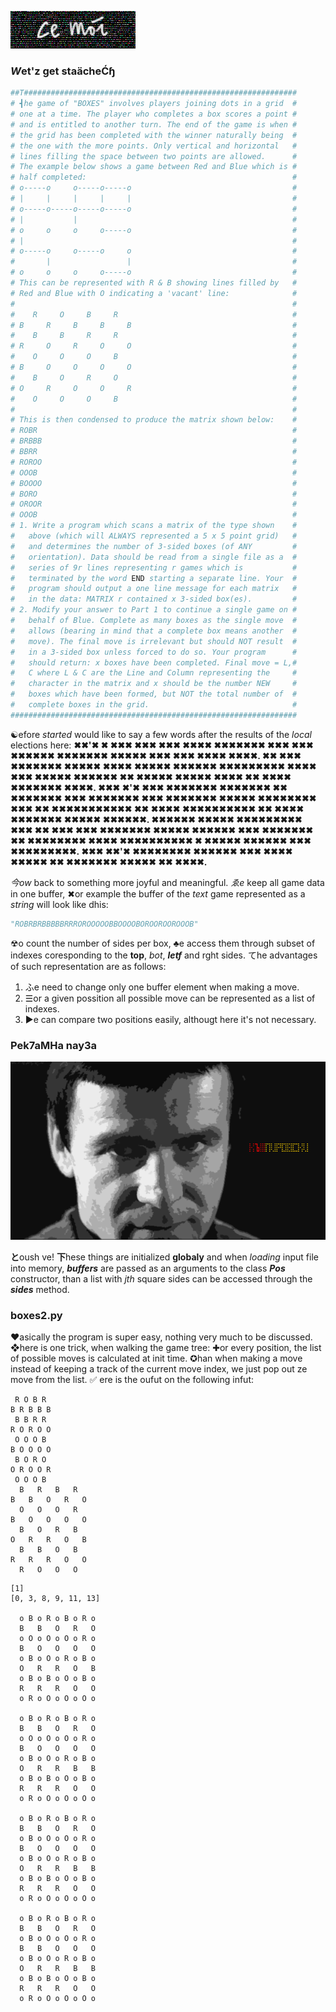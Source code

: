 ![4aplata](pix/ce_moi.gif)
### *W*et'z get staächeĆɧ
```python
##T#############################################################
# ┫he game of "BOXES" involves players joining dots in a grid  #
# one at a time. The player who completes a box scores a point #
# and is entitled to another turn. The end of the game is when #
# the grid has been completed with the winner naturally being  #
# the one with the more points. Only vertical and horizontal   #
# lines filling the space between two points are allowed.      #
# The example below shows a game between Red and Blue which is #
# half completed:                                              #
# o-----o     o-----o-----o                                    #
# |     |     |     |     |                                    #
# o-----o-----o-----o-----o                                    #
# |           |                                                #
# o     o     o     o-----o                                    #
# |                                                            #
# o-----o     o-----o     o                                    #
#       |                 |                                    #
# o     o     o     o-----o                                    #
# This can be represented with R & B showing lines filled by   #
# Red and Blue with O indicating a 'vacant' line:              #
#                                                              #
#    R     O     B     R                                       #
# B     R     B     B     B                                    #
#    B     B     R     R                                       #
# R     O     R     O     O                                    #
#    O     O     O     B                                       #
# B     O     O     O     O                                    #
#    B     O     R     O                                       #
# O     R     O     O     R                                    #
#    O     O     O     B                                       #
#                                                              #
# This is then condensed to produce the matrix shown below:    #
# ROBR                                                         #
# BRBBB                                                        #
# BBRR                                                         #
# ROROO                                                        #
# OOOB                                                         #
# BOOOO                                                        #
# BORO                                                         #
# OROOR                                                        #
# OOOB                                                         #
# 1. Write a program which scans a matrix of the type shown    #
#   above (which will ALWAYS represented a 5 x 5 point grid)   #
#   and determines the number of 3-sided boxes (of ANY         #
#   orientation). Data should be read from a single file as a  #
#   series of 9r lines representing r games which is           #
#   terminated by the word END starting a separate line. Your  #
#   program should output a one line message for each matrix   #
#   in the data: MATRIX r contained x 3-sided box(es).         #
# 2. Modify your answer to Part 1 to continue a single game on #
#   behalf of Blue. Complete as many boxes as the single move  #
#   allows (bearing in mind that a complete box means another  #
#   move). The final move is irrelevant but should NOT result  #
#   in a 3-sided box unless forced to do so. Your program      #
#   should return: x boxes have been completed. Final move = L,#
#   C where L & C are the Line and Column representing the     #
#   character in the matrix and x should be the number NEW     #
#   boxes which have been formed, but NOT the total number of  #
#   complete boxes in the grid.                                #
################################################################
```
☯efore *started* would like to say a few words after the results
of the *local* elections here: **✖✖'✖ ✖ ✖✖✖ ✖✖✖ ✖✖✖ ✖✖✖✖ ✖✖✖✖✖✖✖
✖✖✖ ✖✖✖ ✖✖✖✖✖✖ ✖✖✖✖✖✖✖ ✖✖✖✖✖ ✖✖✖ ✖✖✖ ✖✖✖✖ ✖✖✖✖. ✖✖ ✖✖✖ ✖✖✖✖✖✖✖
✖✖✖✖✖ ✖✖✖✖ ✖✖✖✖✖ ✖✖✖✖✖✖ ✖✖✖✖✖✖✖✖✖ ✖✖✖✖ ✖✖✖ ✖✖✖✖✖ ✖✖✖✖✖✖ ✖✖
✖✖✖✖✖ ✖✖✖✖✖ ✖✖✖✖ ✖✖ ✖✖✖✖ ✖✖✖✖✖✖✖ ✖✖✖✖. ✖✖✖ ✖'✖ ✖✖✖ ✖✖✖✖✖✖✖
✖✖✖✖✖✖✖ ✖✖ ✖✖✖✖✖✖✖ ✖✖✖ ✖✖✖✖✖✖✖ ✖✖✖ ✖✖✖✖✖✖✖ ✖✖✖✖✖ ✖✖✖✖✖✖✖✖ ✖✖✖ ✖✖
✖✖✖✖✖✖✖✖✖✖✖ ✖✖ ✖✖✖✖ ✖✖✖✖✖✖✖✖✖✖ ✖✖ ✖✖✖✖ ✖✖✖✖✖✖✖ ✖✖✖✖✖ ✖✖✖✖✖✖.
✖✖✖✖✖✖ ✖✖✖✖✖ ✖✖✖✖✖✖✖✖✖ ✖✖✖ ✖✖ ✖✖✖ ✖✖✖ ✖✖✖✖✖✖✖ ✖✖✖✖✖ ✖✖✖✖✖✖ ✖✖✖
✖✖✖✖✖✖✖ ✖✖ ✖✖✖✖✖✖✖✖ ✖✖✖✖ ✖✖✖✖✖✖✖✖✖✖ ✖ ✖✖✖✖✖ ✖✖✖✖✖✖ ✖✖✖ ✖✖✖✖✖✖✖✖✖.
✖✖✖ ✖✖'✖ ✖✖✖✖✖✖✖✖ ✖✖✖✖✖✖ ✖✖✖ ✖✖✖✖ ✖✖✖✖✖ ✖✖ ✖✖✖✖✖✖✖ ✖✖✖✖✖ ✖✖ ✖✖✖✖.**

*今ow* back to something more joyful and meaningful. *ゑe* keep
all game data in one buffer, ✖or example the buffer of the *text*
game represented as a *string* will look like dhis:
```python
"ROBRBRBBBBBRRROROOOOOBBOOOOBOROOROOROOOB"
```
☢o count the number of sides per box, ♣e access them through
subset of indexes coresponding to the **top**, *bot*, ***letf*** and
rght sides. てhe advantages of such representation are as follows:
1. ふe need to change only one buffer element when making a move.
2. ☰or a given possition all possible move can be represented as a
   list of indexes.
3. ►e can compare two positions easily, althougt here it's not necessary.

### Pek7aMHa nay3a
![koush](pix/kashpirovsky.png)

**と**oush ve! **下**hese things are initialized **globaly** and when
*loading* input file into memory, ***buffers*** are passed as an arguments
to the class ***Pos*** constructor, than a list with *jth* square sides
can be accessed through the ***sides*** method.

### boxes2.py
❤asically the program is super easy, nothing very much to be discussed.
❖here is one trick, when walking the game tree: ✚or every position, the
list of possible moves is calculated at init time. ✪han when making a
move instead of keeping a track of the current move index, we just
pop out ze move from the list. ✅ ere is the oufut on the following
infut:
```
 R O B R 
B R B B B
 B B R R 
R O R O O
 O O O B 
B O O O O
 B O R O 
O R O O R
 O O O B
  B   R   B   R
B   B   O   R   O
  O   O   O   R
B   O   O   O   O
  B   O   R   B
O   R   R   O   B
  B   B   O   B
R   R   R   O   O
  R   O   O   O
```

```
[1]
[0, 3, 8, 9, 11, 13]

  o B o R o B o R o
  B   B   O   R   O
  o O o O o O o R o
  B   O   O   O   O
  o B o O o R o B o
  O   R   R   O   B
  o B o B o O o B o
  R   R   R   O   O
  o R o O o O o O o

  o B o R o B o R o
  B   B   O   R   O
  o O o O o O o R o
  B   O   O   O   O
  o B o O o R o B o
  O   R   R   B   B
  o B o B o O o B o
  R   R   R   O   O
  o R o O o O o O o

  o B o R o B o R o
  B   B   O   R   O
  o B o O o O o R o
  B   O   O   O   O
  o B o O o R o B o
  O   R   R   B   B
  o B o B o O o B o
  R   R   R   O   O
  o R o O o O o O o

  o B o R o B o R o
  B   B   O   R   O
  o B o O o O o R o
  B   B   O   O   O
  o B o O o R o B o
  O   R   R   B   B
  o B o B o O o B o
  R   R   R   O   O
  o R o O o O o O o
```